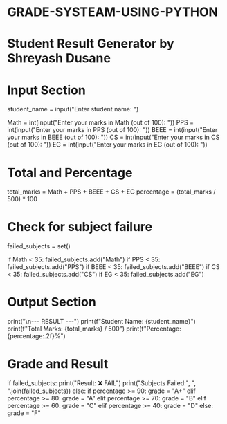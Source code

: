 # GRADE-SYSTEAM-USING-PYTHON


# Student Result Generator by Shreyash Dusane

# Input Section
student_name = input("Enter student name: ")

Math = int(input("Enter your marks in Math (out of 100): "))
PPS = int(input("Enter your marks in PPS (out of 100): "))
BEEE = int(input("Enter your marks in BEEE (out of 100): "))
CS = int(input("Enter your marks in CS (out of 100): "))
EG = int(input("Enter your marks in EG (out of 100): "))

# Total and Percentage
total_marks = Math + PPS + BEEE + CS + EG
percentage = (total_marks / 500) * 100

# Check for subject failure
failed_subjects = set()

if Math < 35:
    failed_subjects.add("Math")
if PPS < 35:
    failed_subjects.add("PPS")
if BEEE < 35:
    failed_subjects.add("BEEE")
if CS < 35:
    failed_subjects.add("CS")
if EG < 35:
    failed_subjects.add("EG")

# Output Section
print("\n--- RESULT ---")
print(f"Student Name: {student_name}")
print(f"Total Marks: {total_marks} / 500")
print(f"Percentage: {percentage:.2f}%")

# Grade and Result
if failed_subjects:
    print("Result: ❌ FAIL")
    print("Subjects Failed:", ", ".join(failed_subjects))
else:
    if percentage >= 90:
        grade = "A+"
    elif percentage >= 80:
        grade = "A"
    elif percentage >= 70:
        grade = "B"
    elif percentage >= 60:
        grade = "C"
    elif percentage >= 40:
        grade = "D"
    else:
        grade = "F"

    
    
